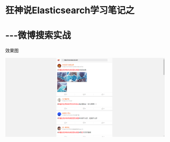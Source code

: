 # 狂神说Elasticsearch学习笔记之

# ---微博搜索实战

效果图

![image-20220318222400214](README.assets/image-20220318222400214.png)